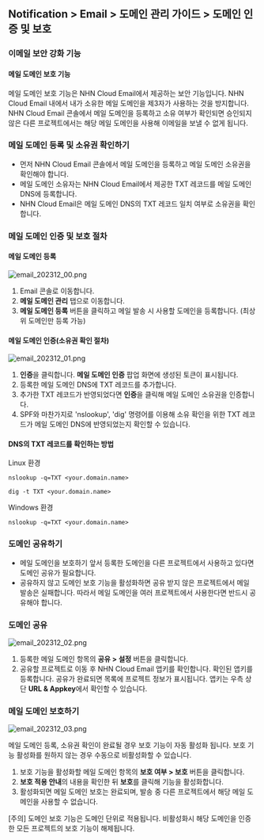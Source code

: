 ## Notification > Email > 도메인 관리 가이드 > 도메인 인증 및 보호

### 이메일 보안 강화 기능

#### 메일 도메인 보호 기능

메일 도메인 보호 기능은 NHN Cloud Email에서 제공하는 보안 기능입니다. NHN Cloud Email 내에서 내가 소유한 메일 도메인을 제3자가 사용하는 것을 방지합니다.
<br> NHN Cloud Email 콘솔에서 메일 도메인을 등록하고 소유 여부가 확인되면 승인되지 않은 다른 프로젝트에서는 해당 메일 도메인을 사용해 이메일을 보낼 수 없게 됩니다.

### 메일 도메인 등록 및 소유권 확인하기

- 먼저 NHN Cloud Email 콘솔에서 메일 도메인을 등록하고 메일 도메인 소유권을 확인해야 합니다.
- 메일 도메인 소유자는 NHN Cloud Email에서 제공한 TXT 레코드를 메일 도메인 DNS에 등록합니다.
- NHN Cloud Email은 메일 도메인 DNS의 TXT 레코드 일치 여부로 소유권을 확인합니다.

### 메일 도메인 인증 및 보호 절차

#### 메일 도메인 등록

![email_202312_00.png](https://kr1-api-object-storage.nhncloudservice.com/v1/AUTH_2acdfabf4efe4efc8a04c00b348110c9/cdn_origin/prod_email/email_202312_00.png)

1. Email 콘솔로 이동합니다.
2. **메일 도메인 관리** 탭으로 이동합니다.
3. **메일 도메인 등록** 버튼을 클릭하고 메일 발송 시 사용할 도메인을 등록합니다. (최상위 도메인만 등록 가능)

#### 메일 도메인 인증(소유권 확인 절차)

![email_202312_01.png](https://kr1-api-object-storage.nhncloudservice.com/v1/AUTH_2acdfabf4efe4efc8a04c00b348110c9/cdn_origin/prod_email/email_202312_01.png)

1. **인증**을 클릭합니다. **메일 도메인 인증** 팝업 화면에 생성된 토큰이 표시됩니다.
2. 등록한 메일 도메인 DNS에 TXT 레코드를 추가합니다.
3. 추가한 TXT 레코드가 반영되었다면 **인증**을 클릭해 메일 도메인 소유권을 인증합니다.
4. SPF와 마찬가지로 'nslookup', 'dig' 명령어를 이용해 소유 확인을 위한 TXT 레코드가 메일 도메인 DNS에 반영되었는지 확인할 수 있습니다.

#### DNS의 TXT 레코드를 확인하는 방법

Linux 환경

```
nslookup -q=TXT <your.domain.name>
```

```
dig -t TXT <your.domain.name>
```

Windows 환경

```
nslookup -q=TXT <your.domain.name>
```

### 도메인 공유하기

- 메일 도메인을 보호하기 앞서 등록한 도메인을 다른 프로젝트에서 사용하고 있다면 도메인 공유가 필요합니다.
- 공유하지 않고 도메인 보호 기능을 활성화하면 공유 받지 않은 프로젝트에서 메일 발송은 실패합니다. 따라서 메일 도메인을 여러 프로젝트에서 사용한다면 반드시 공유해야 합니다.

### 도메인 공유

![email_202312_02.png](https://kr1-api-object-storage.nhncloudservice.com/v1/AUTH_2acdfabf4efe4efc8a04c00b348110c9/cdn_origin/prod_email/email_202312_02.png)

1. 등록한 메일 도메인 항목의 **공유 > 설정** 버튼을 클릭합니다.
2. 공유할 프로젝트로 이동 후 NHN Cloud Email 앱키를 확인합니다. 확인된 앱키를 등록합니다. 공유가 완료되면 목록에 프로젝트 정보가 표시됩니다. 앱키는 우측 상단 **URL & Appkey**에서 확인할 수 있습니다.

### 메일 도메인 보호하기

![email_202312_03.png](https://kr1-api-object-storage.nhncloudservice.com/v1/AUTH_2acdfabf4efe4efc8a04c00b348110c9/cdn_origin/prod_email/email_202312_03.png)

메일 도메인 등록, 소유권 확인이 완료될 경우 보호 기능이 자동 활성화 됩니다. 보호 기능 활성화를 원하지 않는 경우 수동으로 비활성화할 수 있습니다.

1. 보호 기능을 활성화할 메일 도메인 항목의 **보호 여부 > 보호** 버튼을 클릭합니다.
2. **보호 적용 안내**의 내용을 확인한 뒤 **보호**를 클릭해 기능을 활성화합니다.
3. 활성화되면 메일 도메인 보호는 완료되며, 발송 중 다른 프로젝트에서 해당 메일 도메인을 사용할 수 없습니다.

[주의]
도메인 보호 기능은 도메인 단위로 적용됩니다. 비활성화시 해당 도메인을 인증한 모든 프로젝트의 보호 기능이 해제됩니다.
